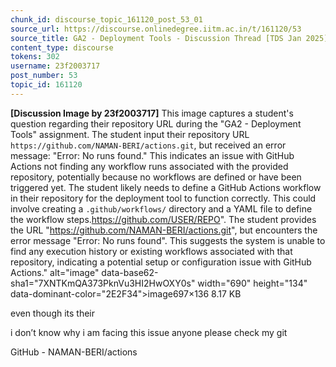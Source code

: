 ```yaml
---
chunk_id: discourse_topic_161120_post_53_01
source_url: https://discourse.onlinedegree.iitm.ac.in/t/161120/53
source_title: GA2 - Deployment Tools - Discussion Thread [TDS Jan 2025]
content_type: discourse
tokens: 302
username: 23f2003717
post_number: 53
topic_id: 161120
---
```


**[Discussion Image by 23f2003717]** This image captures a student's question regarding their repository URL during the "GA2 - Deployment Tools" assignment. The student input their repository URL `https://github.com/NAMAN-BERI/actions.git`, but received an error message: "Error: No runs found." This indicates an issue with GitHub Actions not finding any workflow runs associated with the provided repository, potentially because no workflows are defined or have been triggered yet. The student likely needs to define a GitHub Actions workflow in their repository for the deployment tool to function correctly. This could involve creating a `.github/workflows/` directory and a YAML file to define the workflow steps.https://github.com/USER/REPO". The student provides the URL "https://github.com/NAMAN-BERI/actions.git", but encounters the error message "Error: No runs found". This suggests the system is unable to find any execution history or existing workflows associated with that repository, indicating a potential setup or configuration issue with GitHub Actions." alt="image" data-base62-sha1="7XNTKmQA373PknVu3HI2HwOXY0s" width="690" height="134" data-dominant-color="2E2F34">image697×136 8.17 KB

even though its their

i don’t know why i am facing this issue anyone please check my git

GitHub - NAMAN-BERI/actions
